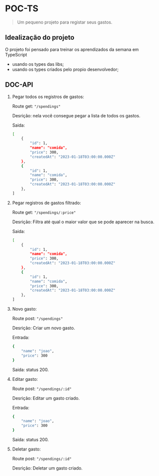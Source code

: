 # POC-TS

> Um pequeno projeto para registar seus gastos.

## Idealização do projeto

O projeto foi pensado para treinar os aprendizados da semana em TypeScript

- usando os types das libs;
- usando os types criados pelo propio desenvolvedor;

## DOC-API

1. Pegar todos os registros de gastos:
    
    Route get: ```"/spendings"``` 

    Desrição: nela você consegue pegar a lista de todos os gastos. 
    
    Saida:
    ```bash
    [
        {
            "id": 1,
            "name": "comida",
            "price": 300,
            "createdAt": "2023-01-18T03:00:00.000Z"
        },
        {
            "id": 1,
            "name": "comida",
            "price": 300,
            "createdAt": "2023-01-18T03:00:00.000Z"
        },
    ]
    ```

2. Pegar registros de gastos filtrado: 

    Route get: ```"/spendings/:price"``` 
    
    Desrição: Filtra até qual o maior valor que se pode aparecer na busca. 

    Saida:
    ```bash
    [
        {
            "id": 1,
            "name": "comida",
            "price": 300,
            "createdAt": "2023-01-18T03:00:00.000Z"
        },
        {
            "id": 1,
            "name": "comida",
            "price": 300,
            "createdAt": "2023-01-18T03:00:00.000Z"
        },
    ]
    ```

3. Novo gasto:

    Route post: ```"/spendings"```
    
    Desrição: Criar um novo gasto.

    Entrada: 
    ```bash
    {
        "name": "joao",
        "price": 300
    }
    ```
    Saida: status 200.


4. Editar gasto:

    Route post: ```"/spendings/:id"```
    
    Desrição: Editar um gasto criado.

    Entrada: 
    ```bash
    {
        "name": "joao",
        "price": 300
    }
    ```
    Saida: status 200. 

5. Deletar gasto:

    Route post: ```"/spendings/:id"```
    
    Desrição: Deletar um gasto criado.